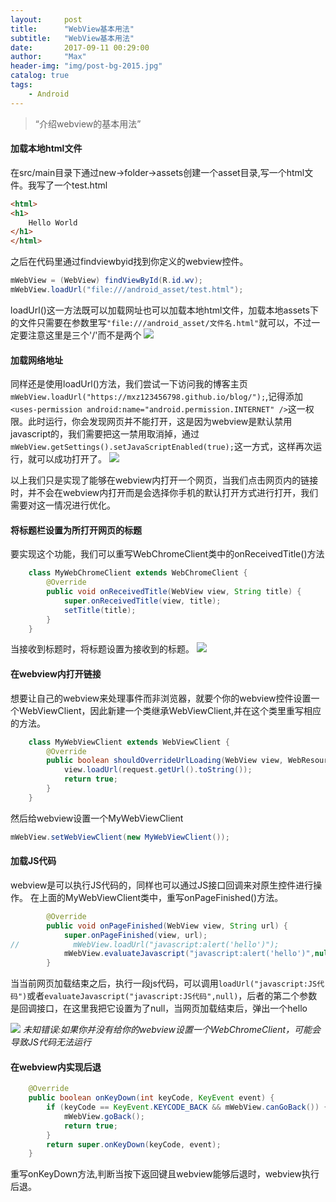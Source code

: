 ```yaml
---
layout:     post
title:      "WebView基本用法"
subtitle:   "WebView基本用法"
date:       2017-09-11 00:29:00
author:     "Max"
header-img: "img/post-bg-2015.jpg"
catalog: true
tags:
    - Android
---
```


> “介绍webview的基本用法”


#### 加载本地html文件
在src/main目录下通过new→folder→assets创建一个asset目录,写一个html文件。我写了一个test.html
```html
<html>
<h1>
    Hello World
</h1>
</html>
```
之后在代码里通过findviewbyid找到你定义的webview控件。
```java
mWebView = (WebView) findViewById(R.id.wv);
mWebView.loadUrl("file:///android_asset/test.html");
```
loadUrl()这一方法既可以加载网址也可以加载本地html文件，加载本地assets下的文件只需要在参数里写```"file:///android_asset/文件名.html"```就可以，不过一定要注意这里是三个'/'而不是两个
![](http://upload-images.jianshu.io/upload_images/6524321-7db33600f66f2803.jpg?imageMogr2/auto-orient/strip%7CimageView2/2/w/1240)
#### 加载网络地址
同样还是使用loadUrl()方法，我们尝试一下访问我的博客主页```mWebView.loadUrl("https://mxz123456798.github.io/blog/");```,记得添加```<uses-permission android:name="android.permission.INTERNET" />```这一权限。此时运行，你会发现网页并不能打开，这是因为webview是默认禁用javascript的，我们需要把这一禁用取消掉，通过```mWebView.getSettings().setJavaScriptEnabled(true);```这一方式，这样再次运行，就可以成功打开了。
![](http://upload-images.jianshu.io/upload_images/6524321-e714fbac5773c0b2.jpg?imageMogr2/auto-orient/strip%7CimageView2/2/w/1240)

以上我们只是实现了能够在webview内打开一个网页，当我们点击网页内的链接时，并不会在webview内打开而是会选择你手机的默认打开方式进行打开，我们需要对这一情况进行优化。
#### 将标题栏设置为所打开网页的标题
要实现这个功能，我们可以重写WebChromeClient类中的onReceivedTitle()方法
```java
    class MyWebChromeClient extends WebChromeClient {
        @Override
        public void onReceivedTitle(WebView view, String title) {
            super.onReceivedTitle(view, title);
            setTitle(title);
        }
    }
```
当接收到标题时，将标题设置为接收到的标题。
![](http://upload-images.jianshu.io/upload_images/6524321-3fe51844ceeda3d2.jpg?imageMogr2/auto-orient/strip%7CimageView2/2/w/1240)

#### 在webview内打开链接
想要让自己的webview来处理事件而非浏览器，就要个你的webview控件设置一个WebViewClient，因此新建一个类继承WebViewClient,并在这个类里重写相应的方法。
```java
    class MyWebViewClient extends WebViewClient {
        @Override
        public boolean shouldOverrideUrlLoading(WebView view, WebResourceRequest request) {
            view.loadUrl(request.getUrl().toString());
            return true;
        }
    }
```
然后给webview设置一个MyWebViewClient
```java
mWebView.setWebViewClient(new MyWebViewClient());
```
#### 加载JS代码
webview是可以执行JS代码的，同样也可以通过JS接口回调来对原生控件进行操作。
在上面的MyWebViewClient类中，重写onPageFinished()方法。
```java
        @Override
        public void onPageFinished(WebView view, String url) {
            super.onPageFinished(view, url);
//            mWebView.loadUrl("javascript:alert('hello')");
            mWebView.evaluateJavascript("javascript:alert('hello')",null);
        }
```
当当前网页加载结束之后，执行一段js代码，可以调用```loadUrl("javascript:JS代码")```或者```evaluateJavascript("javascript:JS代码",null)```，后者的第二个参数是回调接口，在这里我把它设置为了null，当网页加载结束后，弹出一个hello

![](http://upload-images.jianshu.io/upload_images/6524321-e1eeed11823ca2f7.jpg?imageMogr2/auto-orient/strip%7CimageView2/2/w/1240)
*未知错误:如果你并没有给你的webview设置一个WebChromeClient，可能会导致JS代码无法运行*
#### 在webview内实现后退
```java
    @Override
    public boolean onKeyDown(int keyCode, KeyEvent event) {
        if (keyCode == KeyEvent.KEYCODE_BACK && mWebView.canGoBack()) {
            mWebView.goBack();
            return true;
        }
        return super.onKeyDown(keyCode, event);
    }
```
重写onKeyDown方法,判断当按下返回键且webview能够后退时，webview执行后退。